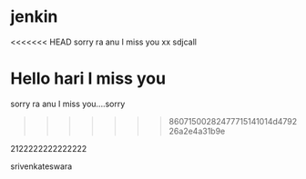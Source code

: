 # jenkin

<<<<<<< HEAD
sorry ra anu I miss you
xx  sdjcall

Hello hari I miss you
=======
sorry ra anu I miss you....sorry
>>>>>>> 86071500282477715141014d479226a2e4a31b9e

2122222222222222

srivenkateswara